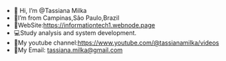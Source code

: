 - 👋 Hi, I’m @Tassiana Milka
- 🏡I’m from Campinas,São Paulo,Brazil
- 📜WebSite:https://informationtech1.webnode.page
- 💻Study analysis and system development.
- 🎥My youtube channel:https://www.youtube.com/@tassianamilka/videos
-  📧My Email: tassiana.milka@gmail.com

              



  
 
<!---
TassianaMilka/TassianaMilka is a ✨ special ✨ repository because its `README.md` (this file) appears on your GitHub profile.
You can click the Preview link to take a look at your changes.
--->
